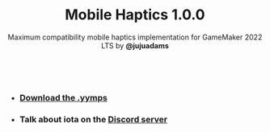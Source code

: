 <h1 align="center">Mobile Haptics 1.0.0</h1>

<p align="center">Maximum compatibility mobile haptics implementation for GameMaker 2022 LTS by <b>@jujuadams</b></p>

&nbsp;

&nbsp;

- ### [Download the .yymps](https://github.com/JujuAdams/mobile-haptics/releases/)
- ### Talk about iota on the [Discord server](https://discord.gg/8krYCqr)
